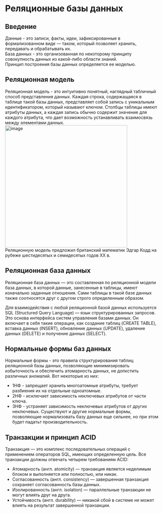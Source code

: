 # Реляционные базы данных
## Введение
Данные - это записи, факты, идеи, зафиксированные в формализованном виде — таком, который позволяет хранить, передавать и обрабатывать их.</br>
База данных - это организованная по некоторому принципу совокупность данных из какой-либо области знаний.</br>
Принцип построения базы данных определяется ее моделью. 

## Реляционная модель

Реляционная модель - это интуитивно понятный, наглядный табличный способ представления данных. Каждая строка, содержащаяся в таблице такой базы данных, представляет собой запись с уникальным идентификатором, который называют ключом. Столбцы таблицы имеют атрибуты данных, а каждая запись обычно содержит значение для каждого атрибута, что дает возможность устанавливать взаимосвязь между элементами данных.</br>
<img width="400" alt="image" src="https://github.com/s4salo/misis2023f-22-04-gavrilyuk-a-v/assets/127080534/dc12a6e1-6e36-4c70-bb89-53373b5177e6"> </br>
Реляционную модель предложил британский математик Эдгар Кодд на рубеже шестидесятых и семидесятых годов XX в.

## Реляционная база данных
Реляционная база данных — это составленная по реляционной модели база данных, в которой данные, занесенные в таблицы, имеют изначально заданные отношения. Сами таблицы в такой базе данных также соотносятся друг с другом строго определенным образом.

Для взаимодействия с любой реляционной базой данных используется SQL (Structured Query Language) — язык структурированных запросов. Это основа интерфейса систем управления базами данных. Он включает в себя такие операции, как создание таблиц (CREATE TABLE), вставка данных (INSERT), обновление данных (UPDATE), удаление данных (DELETE) и получение данных (SELECT).

## Нормальные формы баз данных
Нормальные формы - это правила структурирования таблиц реляционной базы данных, позволяющие минимизировать избыточность и обеспечить атомарность данных, не допкстить различных аномалий.
Вот некоторые из них:
* 1НФ - запрещает хранить многоатомные атрибуты, требует разбиения их на отдельные одноатомные.
* 2НФ - исключает зависимость неключевых атрибутов от части ключа.
* 3НФ - устраняет зависимость неключевых атрибутов от других неключевых.
Существуют и другие нормальные формы, позволяющие нормализовать базу данных еще сильнее, но при этом будет падатьт производительность.

## Транзакции и принцип ACID
Транзакция — это комплекс последовательных операций с применением операторов SQL, имеющих определенную цель. Все транзакции должны отвечать четырем требованиям ACID:

* Атомарность (англ. atomicity) — транзакция является неделимым блоком и выполняется или полностью, или никак.
* Согласованность (англ. consistency) — завершенная транзакция сохраняет согласованность базы данных.
* Изолированность (англ. isolation) — параллельные транзакции не могут влиять друг на друга.
* Устойчивость (англ. durability) — никакой сбой в системе не может влиять на результат завершенной транзакции.

 ## 
